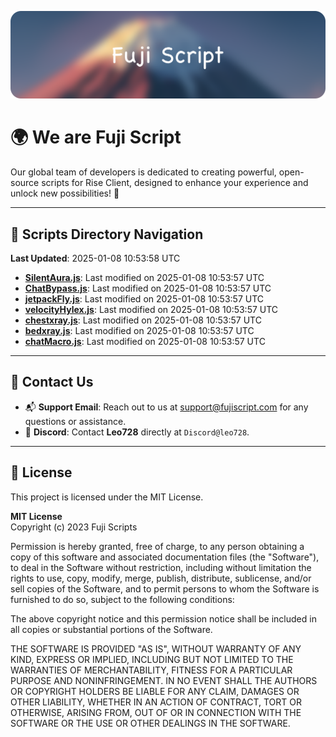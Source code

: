 ![Banner](.github/b.webp)

# 🌍 **We are Fuji Script**

Our global team of developers is dedicated to creating powerful, open-source scripts for Rise Client, designed to enhance your experience and unlock new possibilities! 🌟

---
<!-- SCRIPTS_NAVIGATION_START -->
## 📂 **Scripts Directory Navigation**

**Last Updated**: 2025-01-08 10:53:58 UTC

- **[SilentAura.js](scripts/SilentAura.js)**: Last modified on 2025-01-08 10:53:57 UTC
- **[ChatBypass.js](scripts/ChatBypass.js)**: Last modified on 2025-01-08 10:53:57 UTC
- **[jetpackFly.js](scripts/jetpackFly.js)**: Last modified on 2025-01-08 10:53:57 UTC
- **[velocityHylex.js](scripts/velocityHylex.js)**: Last modified on 2025-01-08 10:53:57 UTC
- **[chestxray.js](scripts/chestxray.js)**: Last modified on 2025-01-08 10:53:57 UTC
- **[bedxray.js](scripts/bedxray.js)**: Last modified on 2025-01-08 10:53:57 UTC
- **[chatMacro.js](scripts/chatMacro.js)**: Last modified on 2025-01-08 10:53:57 UTC

<!-- SCRIPTS_NAVIGATION_END -->

---

## 💬 **Contact Us**  
- 📬 **Support Email**: Reach out to us at [support@fujiscript.com](mailto:support@fujiscript.com) for any questions or assistance.  
- 💬 **Discord**: Contact **Leo728** directly at `Discord@leo728`.

---

## 📜 **License**

This project is licensed under the MIT License.  

**MIT License**  
Copyright (c) 2023 Fuji Scripts  

Permission is hereby granted, free of charge, to any person obtaining a copy of this software and associated documentation files (the "Software"), to deal in the Software without restriction, including without limitation the rights to use, copy, modify, merge, publish, distribute, sublicense, and/or sell copies of the Software, and to permit persons to whom the Software is furnished to do so, subject to the following conditions:  

The above copyright notice and this permission notice shall be included in all copies or substantial portions of the Software.  

THE SOFTWARE IS PROVIDED "AS IS", WITHOUT WARRANTY OF ANY KIND, EXPRESS OR IMPLIED, INCLUDING BUT NOT LIMITED TO THE WARRANTIES OF MERCHANTABILITY, FITNESS FOR A PARTICULAR PURPOSE AND NONINFRINGEMENT. IN NO EVENT SHALL THE AUTHORS OR COPYRIGHT HOLDERS BE LIABLE FOR ANY CLAIM, DAMAGES OR OTHER LIABILITY, WHETHER IN AN ACTION OF CONTRACT, TORT OR OTHERWISE, ARISING FROM, OUT OF OR IN CONNECTION WITH THE SOFTWARE OR THE USE OR OTHER DEALINGS IN THE SOFTWARE.  
